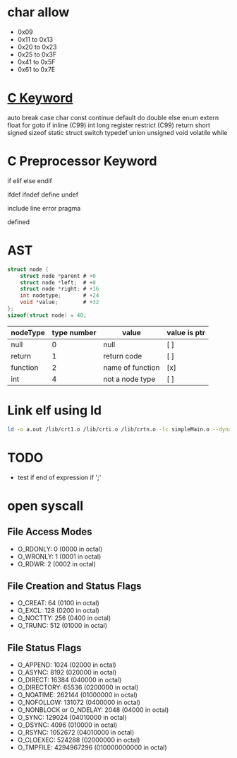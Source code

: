 # char allow

- 0x09
- 0x11 to 0x13
- 0x20 to 0x23
- 0x25 to 0x3F
- 0x41 to 0x5F
- 0x61 to 0x7E

# [C Keyword](https://en.cppreference.com/w/c/keyword)

auto
break
case
char
const
continue
default
do
double
else
enum
extern
float
for
goto
if
inline (C99)
int
long
register
restrict (C99)
return
short
signed
sizeof
static
struct
switch
typedef
union
unsigned
void
volatile
while

# C Preprocessor Keyword

if
elif
else
endif

ifdef
ifndef
define
undef

include
line
error
pragma

defined

# AST

```c
struct node {
    struct node *parent # +0
    struct node *left;  # +8
    struct node *right; # +16
    int nodetype;       # +24
    void *value;        # +32
};
sizeof(struct node) = 40;
```

| nodeType | type number | value            | value is ptr |
| -------- | ----------- | ---------------- | ------------ |
| null     | 0           | null             | [ ]          |
| return   | 1           | return code      | [ ]          |
| function | 2           | name of function | [x]          |
| int      | 4           | not a node type  | [ ]          |

# Link elf using ld

```sh
ld -o a.out /lib/crt1.o /lib/crti.o /lib/crtn.o -lc simpleMain.o --dynamic-linker /lib64/ld-linux-x86-64.so.2
```

# TODO

- test if end of expression if ';'

# open syscall

## File Access Modes

- O_RDONLY: 0 (0000 in octal)
- O_WRONLY: 1 (0001 in octal)
- O_RDWR: 2 (0002 in octal)

## File Creation and Status Flags

- O_CREAT: 64 (0100 in octal)
- O_EXCL: 128 (0200 in octal)
- O_NOCTTY: 256 (0400 in octal)
- O_TRUNC: 512 (01000 in octal)

## File Status Flags

- O_APPEND: 1024 (02000 in octal)
- O_ASYNC: 8192 (020000 in octal)
- O_DIRECT: 16384 (040000 in octal)
- O_DIRECTORY: 65536 (0200000 in octal)
- O_NOATIME: 262144 (01000000 in octal)
- O_NOFOLLOW: 131072 (0400000 in octal)
- O_NONBLOCK or O_NDELAY: 2048 (04000 in octal)
- O_SYNC: 129024 (04010000 in octal)
- O_DSYNC: 4096 (010000 in octal)
- O_RSYNC: 1052672 (04010000 in octal)
- O_CLOEXEC: 524288 (02000000 in octal)
- O_TMPFILE: 4294967296 (010000000000 in octal)
